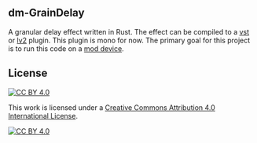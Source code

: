 ## dm-GrainDelay

A granular delay effect written in Rust.
The effect can be compiled to a [vst](./vst) or [lv2](./lv2) plugin.
This plugin is mono for now. The primary goal for this project is to run this code on a [mod device](https://moddevices.com/).

## License

[![CC BY 4.0][cc-by-shield]][cc-by]

This work is licensed under a
[Creative Commons Attribution 4.0 International License][cc-by].

[![CC BY 4.0][cc-by-image]][cc-by]

[cc-by]: http://creativecommons.org/licenses/by/4.0/
[cc-by-image]: https://i.creativecommons.org/l/by/4.0/88x31.png
[cc-by-shield]: https://img.shields.io/badge/License-CC%20BY%204.0-lightgrey.svg
